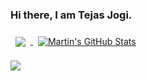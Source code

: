 ### Hi there, I am Tejas Jogi.

<!--
**TejasJogi/TejasJogi** is a ✨ _special_ ✨ repository because its `README.md` (this file) appears on your GitHub profile.

Here are some ideas to get you started:

- 🔭 I’m currently working on ...
- 🌱 I’m currently learning ...
- 👯 I’m looking to collaborate on ...
- 🤔 I’m looking for help with ...
- 💬 Ask me about ...
- 📫 How to reach me: ...
- 😄 Pronouns: ...
- ⚡ Fun fact: ...
-->

<a href="https://github.com/TejasJogi">
  <img align="center" style="margin:0.5rem" src="https://github-readme-stats.vercel.app/api/top-langs/?username=TejasJogi&hide=html,css&title_color=ffffff&text_color=c9cacc&icon_color=4AB197&bg_color=1A2B34" />
</a>
<a href="https://github.com/TejasJogi">
  <img align="center" style="margin:0.5rem" src="https://github-readme-stats.vercel.app/api?username=TejasJogi&show_icons=true&line_height=27&count_private=true&title_color=ffffff&text_color=c9cacc&icon_color=4AB097&bg_color=1A2B34" alt="Martin's GitHub Stats" />
</a>

![](https://img.shields.io/badge/OS-Linux-informational?style=flat&logo=OS&logoColor=white&color=Brightgreen)
